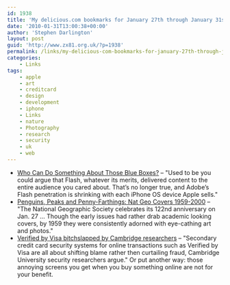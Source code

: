 ```yaml
---
id: 1938
title: 'My delicious.com bookmarks for January 27th through January 31st'
date: '2010-01-31T13:00:38+00:00'
author: 'Stephen Darlington'
layout: post
guid: 'http://www.zx81.org.uk/?p=1938'
permalink: /links/my-delicious-com-bookmarks-for-january-27th-through-january-31st.html
categories:
    - Links
tags:
    - apple
    - art
    - creditcard
    - design
    - development
    - iphone
    - Links
    - nature
    - Photography
    - research
    - security
    - uk
    - web
---
```


- [Who Can Do Something About Those Blue Boxes?](http://daringfireball.net/2010/01/blue_boxes) – "Used to be you could argue that Flash, whatever its merits, delivered content to the entire audience you cared about. That’s no longer true, and Adobe’s Flash penetration is shrinking with each iPhone OS device Apple sells."
- [Penguins, Peaks and Penny-Farthings: Nat Geo Covers 1959-2000](http://www.wired.com/wiredscience/2010/01/national-geographic-covers-gallery/all/1) – "The National Geographic Society celebrates its 122nd anniversary on Jan. 27 … Though the early issues had rather drab academic looking covers, by 1959 they were consistently adorned with eye-cathing art and photos."
- [Verified by Visa bitchslapped by Cambridge researchers](http://www.theregister.co.uk/2010/01/27/3d-insecure/) – "Secondary credit card security systems for online transactions such as Verified by Visa are all about shifting blame rather then curtailing fraud, Cambridge University security researchers argue." Or put another way: those annoying screens you get when you buy something online are not for your benefit.